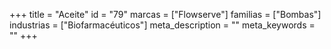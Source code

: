 +++
title = "Aceite"
id = "79"
marcas = ["Flowserve"]
familias = ["Bombas"]
industrias = ["Biofarmacéuticos"]
meta_description = ""
meta_keywords = ""
+++
